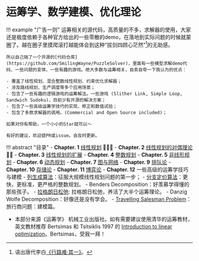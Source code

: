 # 运筹学、数学建模、优化理论

!!! example "广告一则"
    运筹相关的源代码，高质量的不多，求解器的使用，大家还是极度依赖于各种官方给出的一些零散的demo，在落地到实际问题的时候就蒙圈了。越在圈子里摸爬滚打越能体会到这种“拔剑四顾心茫然”[^1]的无助感。
    
    所以自己搞了一个开源的[代码仓库](https://github.com/SmilingWayne/PuzzleSolver)，里面有一些模型求解demo代码、一些问题的变体、一些有趣的游戏。绝大多数与运筹相关，自卖自夸一下我认为的优点：
    
    - 覆盖了线性规划、混合整数线性规划、约束优化求解器；
    - 涉及路线规划、生产调度等多个应用场景；
    - 包含了一些有趣的逻辑游戏的运筹解法。一些游戏 (Slither Link, Simple Loop, Sandwich Sudoku)，目前少有开源的解决方案；
    - 包含了一些高级运筹学技巧的实现、修正和数值试验；
    - 包含了多款求解器的调用。(Commercial and Open Source included)；

    如果对你有帮助，一个小小的Star就可以～

    有好的建议，欢迎提PR或issue。会及时更新。




!!! abstract "目录"
    - **Chapter. 1** [线性规划](./Chapter1.md) 🌟🌟🌟
    - **Chapter. 2** [线性规划的对偶理论](./Chapter2.md) 🌟🌟
    - **Chapter. 3** [线性规划的扩展](./Chapter3.md)
    - **Chapter. 4** [整数规划](./Chapter4.md)
    - **Chapter. 5** [非线形规划](./Chapter5.md)
    - **Chapter. 6** [动态规划](./Chapter1.md)
    - **Chapter. 7** [图与网络](./Chapter1.md)
    - **Chapter. 9** [排队论](./Chapter9.md) 
    - **Chapter. 10** [存储论](./Chapter10.md)
    - **Chapter. 11** [博弈论](./Chapter11.md)
    - **Chapter. 12** 一些高级的运筹学技巧与建模
        - [列生成算法](./Chapter12.md)：征服大规模线性规划问题的第一步；
        - [分支定价算法](./BranchAndPrice.md)：更快，更标准，更严格的整数规划。
        - Benders Decomposition：好羡慕学得懂的那些孩子。
        - [拉格朗日松弛](./LR.md): 拉格朗日松弛，养活了大半个运筹理论。
        - Danzig Wolfe Decomposition：好像还是没有学会。
        - [Travelling Salesman Problem](./TSP.md)：旅行商问题：建模篇。


- 本部分来源《运筹学》 机械工业出版社。如有需要建议使用清华的运筹教材，英文教材推荐 Bertsimas 和 Tsitsiklis 1997 的 [Introduction to linear optimization](https://book.douban.com/subject/2157943/)。Bertsimas，受我一拜！

[^1]: 语出唐代李白[《行路难·其一》](https://www.gushiwen.cn/mingju_524.aspx)。